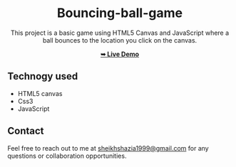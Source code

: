 <div align = "center">
  
# Bouncing-ball-game
This project is a basic game using HTML5 Canvas and JavaScript where a ball bounces to the location you click on the canvas.

<a href= "https://shaziasheikh01.github.io/Click-to-bouncing-ball-game/"><strong>➥ Live Demo</strong></a>

</div>

## Technogy used 
* HTML5 canvas
* Css3
* JavaScript

## Contact 
Feel free to reach out to me at sheikhshazia1999@gmail.com for any questions or collaboration opportunities.


